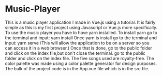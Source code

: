 # Music-Player
This is a music player application I made in Vue.js using a tutorial. It is fairly simple as this is my first project using Javascript or Vue.js more specifically.
To use the music player you have to have yarn installed. 
To install yarn go to the terminal and input: yarn install
Once yarn is install go to the terminal and input: yarn serve
(This will allow the application to be on a server so you can access it in a web browser.)
Once that is done, go to the public folder and click on the index file,but don't close the terminal.
go to the public folder and click on the index file.
The five songs used are royalty-free.
The color palette was made using a color palette generator for design purposes.
The bulk of the project code is in the App.vue file which is in the src file.
